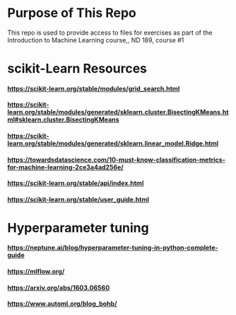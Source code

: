 # Purpose of This Repo

This repo is used to provide access to files for exercises as part of the Introduction to Machine Learning course,, ND 189, course #1


# scikit-Learn Resources

#### https://scikit-learn.org/stable/modules/grid_search.html
#### https://scikit-learn.org/stable/modules/generated/sklearn.cluster.BisectingKMeans.html#sklearn.cluster.BisectingKMeans
#### https://scikit-learn.org/stable/modules/generated/sklearn.linear_model.Ridge.html
#### https://towardsdatascience.com/10-must-know-classification-metrics-for-machine-learning-2ce3a4ad256e/
#### https://scikit-learn.org/stable/api/index.html
#### https://scikit-learn.org/stable/user_guide.html

# Hyperparameter tuning
#### https://neptune.ai/blog/hyperparameter-tuning-in-python-complete-guide
#### https://mlflow.org/
#### https://arxiv.org/abs/1603.06560
#### https://www.automl.org/blog_bohb/
